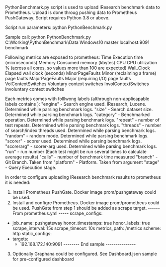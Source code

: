 PythonBenchmark.py script is used to upload IResearch benchmark data to Prometheus.
Upload is done throug pushing data to Prometheus PushGateway. Script requires Python 3.8 or above.

Script run parameters:
python PythonBenchmark.py <Path-to-benchmark-logs> <Platform-used-to-run-benchmark> <Branch-user-to-run-benchmark> <Push-gate-url> <Job-name>

Sample call: python PythonBenchmark.py C:\Working\PythonBenchmark\Data Windows10 master localhost:9091 benchmark

Following metrics are exposed to prometheus:
Time                 Execution time (microseconds)
Memory               Consumed memory (kbytes)
CPU                  CPU utilization % (across all cores, so values more than 100 are expected)
Wall_Clock           Elapsed wall clock (seconds)
MinorPageFaults      Minor (reclaiming a frame) page faults
MajorPageFaults      Major (requiring I/O) page faults
VolContextSwitches   Voluntary context switches
InvolContextSwitches Involuntary context switches

Each metrics comes with folllwong labels (althrough non-applicapable labels contains <None>):
"engine" - Search engine used. IResearch, Lucene. Determined while parsing benchmark logs.
"size"   - Search dataset size. Determined while parsing benchmark logs.
"category" - Benchmarked operation. Determined while parsing benchmark logs.
"repeat"  - number of test repeats. Determined while parsing benchmark logs.
"threads" - number of search/index threads used. Determined while parsing benchmark logs.
"random"  - random mode. Determined while parsing benchmark logs.
"scorer"  - scorer used. Determined while parsing benchmark logs.
"scorerarg" - scorer-arg used. Determined while parsing benchmark logs.
"run" - run number (Each test might be run several times to calculate average results)
"calls" - number of benchmark time measured
"branch" - Git Branch. Taken from <Branch-user-to-run-benchmark>
"platform" - Platform. Taken from <Platform-used-to-run-benchmark> argument
"stage" - Query Execution stage.

In order to configure uploading IResearch benchmark results to prometheus it is needed:

1. Install Prometheus PushGate.
  Docker image prom/pushgateway could be used.
2. Install and configre Prometheus. 
  Docker image prom/prometheus could be used.
  PushGate from step 1 should be added as scrape target.
  ------ From prometheus.yml -----
  scrape_configs:
  - job_name: pushgateway
  honor_timestamps: true
  honor_labels: true
  scrape_interval: 15s
  scrape_timeout: 10s
  metrics_path: /metrics
  scheme: http
  static_configs:
  - targets:
    - 192.168.172.140:9091
  -------- End sample ---------------

3. Optionally Graphana could be configured.
	See Dashboard.json sample for pre-configured dashboard